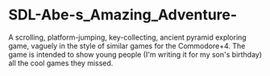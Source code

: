 # SDL-Abe-s_Amazing_Adventure-
A scrolling, platform-jumping, key-collecting, ancient pyramid exploring game, vaguely in the style of similar games for the Commodore+4. The game is intended to show young people (I'm writing it for my son's birthday) all the cool games they missed.
